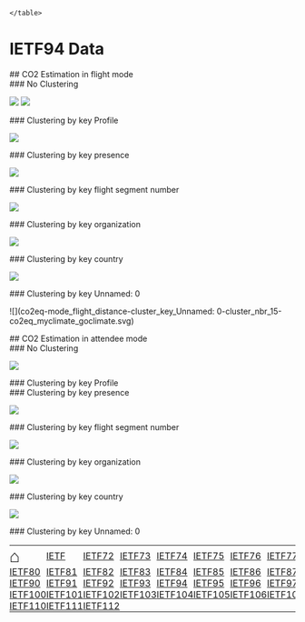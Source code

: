 

  <html>
  <style>
  table, th, td {
    border: 0px none;
    padding: 0px;
  }
  </style>
  <body>
    <table style="width:100%">
          <tr>
<td><a href='https://mglt.github.io/co2eq' style='font-size: 30px; text-decoration: none' >⌂</a></td>
<td><a href='https://mglt.github.io/co2eq/IETF/IETF'>IETF</a></td>
<td><a href='https://mglt.github.io/co2eq/IETF/IETF72'>IETF72</a></td>
<td><a href='https://mglt.github.io/co2eq/IETF/IETF73'>IETF73</a></td>
<td><a href='https://mglt.github.io/co2eq/IETF/IETF74'>IETF74</a></td>
<td><a href='https://mglt.github.io/co2eq/IETF/IETF75'>IETF75</a></td>
<td><a href='https://mglt.github.io/co2eq/IETF/IETF76'>IETF76</a></td>
<td><a href='https://mglt.github.io/co2eq/IETF/IETF77'>IETF77</a></td>
<td><a href='https://mglt.github.io/co2eq/IETF/IETF78'>IETF78</a></td>
<td><a href='https://mglt.github.io/co2eq/IETF/IETF79'>IETF79</a></td>
      </tr>
      <tr>
<td><a href='https://mglt.github.io/co2eq/IETF/IETF80'>IETF80</a></td>
<td><a href='https://mglt.github.io/co2eq/IETF/IETF81'>IETF81</a></td>
<td><a href='https://mglt.github.io/co2eq/IETF/IETF82'>IETF82</a></td>
<td><a href='https://mglt.github.io/co2eq/IETF/IETF83'>IETF83</a></td>
<td><a href='https://mglt.github.io/co2eq/IETF/IETF84'>IETF84</a></td>
<td><a href='https://mglt.github.io/co2eq/IETF/IETF85'>IETF85</a></td>
<td><a href='https://mglt.github.io/co2eq/IETF/IETF86'>IETF86</a></td>
<td><a href='https://mglt.github.io/co2eq/IETF/IETF87'>IETF87</a></td>
<td><a href='https://mglt.github.io/co2eq/IETF/IETF88'>IETF88</a></td>
<td><a href='https://mglt.github.io/co2eq/IETF/IETF89'>IETF89</a></td>
      </tr>
      <tr>
<td><a href='https://mglt.github.io/co2eq/IETF/IETF90'>IETF90</a></td>
<td><a href='https://mglt.github.io/co2eq/IETF/IETF91'>IETF91</a></td>
<td><a href='https://mglt.github.io/co2eq/IETF/IETF92'>IETF92</a></td>
<td><a href='https://mglt.github.io/co2eq/IETF/IETF93'>IETF93</a></td>
<td><a href='https://mglt.github.io/co2eq/IETF/IETF94'>IETF94</a></td>
<td><a href='https://mglt.github.io/co2eq/IETF/IETF95'>IETF95</a></td>
<td><a href='https://mglt.github.io/co2eq/IETF/IETF96'>IETF96</a></td>
<td><a href='https://mglt.github.io/co2eq/IETF/IETF97'>IETF97</a></td>
<td><a href='https://mglt.github.io/co2eq/IETF/IETF98'>IETF98</a></td>
<td><a href='https://mglt.github.io/co2eq/IETF/IETF99'>IETF99</a></td>
      </tr>
      <tr>
<td><a href='https://mglt.github.io/co2eq/IETF/IETF100'>IETF100</a></td>
<td><a href='https://mglt.github.io/co2eq/IETF/IETF101'>IETF101</a></td>
<td><a href='https://mglt.github.io/co2eq/IETF/IETF102'>IETF102</a></td>
<td><a href='https://mglt.github.io/co2eq/IETF/IETF103'>IETF103</a></td>
<td><a href='https://mglt.github.io/co2eq/IETF/IETF104'>IETF104</a></td>
<td><a href='https://mglt.github.io/co2eq/IETF/IETF105'>IETF105</a></td>
<td><a href='https://mglt.github.io/co2eq/IETF/IETF106'>IETF106</a></td>
<td><a href='https://mglt.github.io/co2eq/IETF/IETF107'>IETF107</a></td>
<td><a href='https://mglt.github.io/co2eq/IETF/IETF108'>IETF108</a></td>
<td><a href='https://mglt.github.io/co2eq/IETF/IETF109'>IETF109</a></td>
      </tr>
      <tr>
<td><a href='https://mglt.github.io/co2eq/IETF/IETF110'>IETF110</a></td>
<td><a href='https://mglt.github.io/co2eq/IETF/IETF111'>IETF111</a></td>
<td><a href='https://mglt.github.io/co2eq/IETF/IETF112'>IETF112</a></td>
<td> </td>
<td> </td>
<td> </td>
<td> </td>
<td> </td>
<td> </td>
<td> </td>
      </tr>

    </table>
  </body>
  </html>
    

# IETF94 Data


<div id="flight"></div>
## CO2 Estimation in flight mode

<div id="flight-None"></div>
### No Clustering

![](co2eq-mode_flight_distance-co2eq_myclimate_goclimate.svg)
![](co2eq-mode_flight_distance-cluster_nbr_15-co2eq_myclimate_goclimate.svg)

<div id="flight- Profile"></div>
### Clustering by key  Profile

![](co2eq-mode_flight_distance-cluster_key_Profile-cluster_nbr_15-co2eq_myclimate_goclimate.svg)

<div id="flight- presence"></div>
### Clustering by key  presence

![](co2eq-mode_flight_distance-cluster_key_presence-cluster_nbr_15-co2eq_myclimate_goclimate.svg)

<div id="flight- flight segment number"></div>
### Clustering by key  flight segment number

![](co2eq-mode_flight_distance-cluster_key_flight_segment_number-cluster_nbr_15-co2eq_myclimate_goclimate.svg)

<div id="flight- organization"></div>
### Clustering by key  organization

![](co2eq-mode_flight_distance-cluster_key_organization-cluster_nbr_15-co2eq_myclimate_goclimate.svg)

<div id="flight- country"></div>
### Clustering by key  country

![](co2eq-mode_flight_distance-cluster_key_country-cluster_nbr_15-co2eq_myclimate_goclimate.svg)

<div id="flight- Unnamed: 0"></div>
### Clustering by key  Unnamed: 0

![](co2eq-mode_flight_distance-cluster_key_Unnamed: 0-cluster_nbr_15-co2eq_myclimate_goclimate.svg)

<div id="attendee"></div>
## CO2 Estimation in attendee mode

<div id="attendee-None"></div>
### No Clustering

![](co2eq-mode_attendee-cluster_nbr_15.svg)

<div id="attendee- Profile"></div>
### Clustering by key  Profile


<div id="attendee- presence"></div>
### Clustering by key  presence

![](co2eq-mode_attendee-cluster_key_presence-cluster_nbr_15.svg)

<div id="attendee- flight segment number"></div>
### Clustering by key  flight segment number

![](co2eq-mode_attendee-cluster_key_flight_segment_number-cluster_nbr_15.svg)

<div id="attendee- organization"></div>
### Clustering by key  organization

![](co2eq-mode_attendee-cluster_key_organization-cluster_nbr_15.svg)

<div id="attendee- country"></div>
### Clustering by key  country

![](co2eq-mode_attendee-cluster_key_country-cluster_nbr_15.svg)

<div id="attendee- Unnamed: 0"></div>
### Clustering by key  Unnamed: 0


